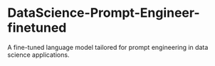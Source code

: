 # DataScience-Prompt-Engineer-finetuned
A fine-tuned language model tailored for prompt engineering in data science applications.
